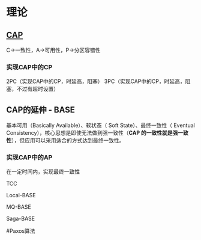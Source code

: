 # 理论

## [CAP](https://juejin.im/post/5c0e5bf8e51d45063322fe50#heading-24)

C->一致性，A->可用性，P->分区容错性

### 实现CAP中的CP

2PC（实现CAP中的CP，时延高，阻塞）
3PC（实现CAP中的CP，时延高，阻塞，不过有超时设置）

## CAP的延伸 - BASE

基本可用（Basically Available）、软状态（ Soft State）、最终一致性（ Eventual Consistency），核心思想是即使无法做到强一致性（**CAP 的一致性就是强一致性**），但应用可以采用适合的方式达到最终一致性。

### 实现CAP中的AP

在一定时间内，实现最终一致性

TCC

Local-BASE

MQ-BASE

Saga-BASE



#Paxos算法